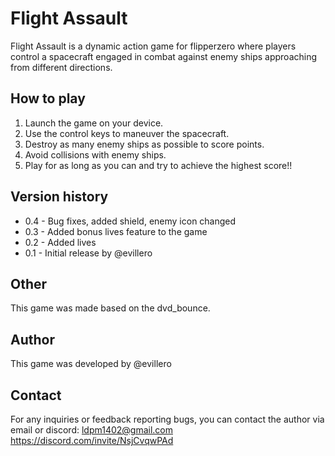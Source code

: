 # Flight Assault

Flight Assault is a dynamic action game for flipperzero where players control a spacecraft engaged in combat against enemy ships approaching from different directions.

## How to play

1. Launch the game on your device.
2. Use the control keys to maneuver the spacecraft.
3. Destroy as many enemy ships as possible to score points.
4. Avoid collisions with enemy ships.
5. Play for as long as you can and try to achieve the highest score!!

## Version history
- 0.4 - Bug fixes, added shield, enemy icon changed
- 0.3 - Added bonus lives feature to the game
- 0.2 - Added lives
- 0.1 - Initial release by @evillero

## Other

This game was made based on the dvd_bounce.

## Author

This game was developed by @evillero

## Contact

For any inquiries or feedback reporting bugs, you can contact the author via email or discord: ldpm1402@gmail.com
https://discord.com/invite/NsjCvqwPAd
